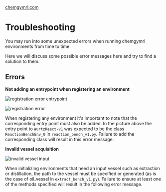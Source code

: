 [chemgymrl.com](https://chemgymrl.com/)

# Troubleshooting

You may run into some unexpected errors when running chemgymrl environments from time to time. 

Here we will discuss some possible error messages here and try to find a solution to them.

## Errors

**Not adding an entrypoint when registering an environment**

![registration error entrypoint](../tutorial_figures/troubleshooting/registration_error_entrypoint.png)

![registration error](../tutorial_figures/troubleshooting/registration_error.png)

When registering any environment it's important to note that the corresponding entry point must also be added. In the 
picture above the entry point to `WurtzReact-v1` was expected to be the class `ReactionBenchEnv_0` in 
`reaction_bench_v1.py`. Failure to add the corresponding class will result in this error message.

**Invalid vessel acquisition**

![invalid vessel input](../tutorial_figures/troubleshooting/invalid_vessel_input.png)

When initializing environments that need an input vessel such as extraction or distillation, the path to the vessel must 
be specified or generated (as is the case of oil_vessel in `extract_bench_v1.py`). Failure to ensure at least one of the
methods specified will result in the following error message.


